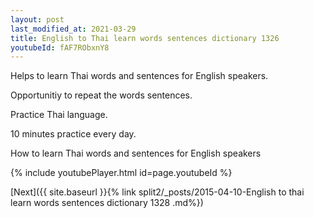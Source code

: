 ```yaml
---
layout: post
last_modified_at: 2021-03-29
title: English to Thai learn words sentences dictionary 1326 
youtubeId: fAF7RObxnY8
---
```

 
 
Helps to learn Thai words and sentences for English speakers.

Opportunitiy to repeat the words sentences. 

Practice Thai language. 
 
10 minutes practice every day. 
 
How to learn Thai words and sentences for English speakers 
 
{% include youtubePlayer.html id=page.youtubeId %}
 
 
[Next]({{ site.baseurl }}{% link  split2/_posts/2015-04-10-English to thai learn words sentences dictionary 1328 .md%})
 
